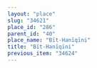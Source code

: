 ```yaml
---
layout: "place"
slug: "34621"
place_id: "286"
parent_id: "40"
place_name: "Bīt-Hanīqīni"
title: "Bīt-Hanīqīni"
previous_item: "34624"
---
```

